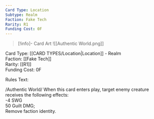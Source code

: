 ```yaml
---
Card Type: Location
Subtype: Realm
Faction: Fake Tech
Rarity: R1
Funding Cost: 0F
---
```

> [!info]- Card Art
> ![[Authentic World.png]]

Card Type: [[CARD TYPES/Location|Location]] - Realm  
Faction: [[Fake Tech]]  
Rarity: [[R1]]  
Funding Cost: 0F  

Rules Text:  

/Authentic World/ When this card enters play, target enemy creature receives the following effects:  
-4 SWG  
50 Guilt DMG;  
Remove faction identity.  